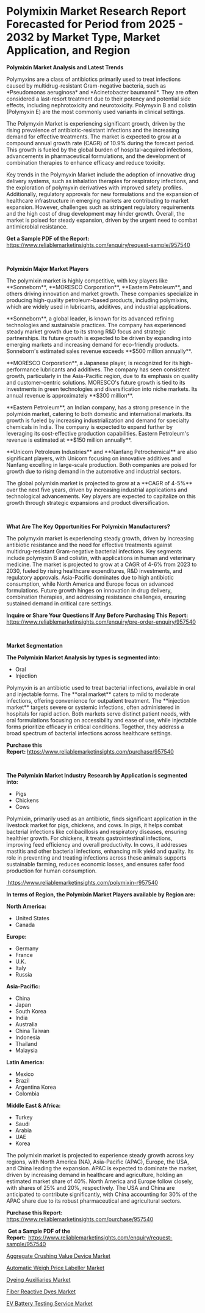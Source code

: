 <p><h1>Polymixin Market Research Report Forecasted for Period from 2025 -  2032 by Market Type, Market Application, and Region</h1></p><p><strong>Polymixin Market Analysis and Latest Trends</strong></p>
<p><p>Polymyxins are a class of antibiotics primarily used to treat infections caused by multidrug-resistant Gram-negative bacteria, such as *Pseudomonas aeruginosa* and *Acinetobacter baumannii*. They are often considered a last-resort treatment due to their potency and potential side effects, including nephrotoxicity and neurotoxicity. Polymyxin B and colistin (Polymyxin E) are the most commonly used variants in clinical settings.</p><p>The Polymyxin Market is experiencing significant growth, driven by the rising prevalence of antibiotic-resistant infections and the increasing demand for effective treatments. The market is expected to grow at a compound annual growth rate (CAGR) of 10.9% during the forecast period. This growth is fueled by the global burden of hospital-acquired infections, advancements in pharmaceutical formulations, and the development of combination therapies to enhance efficacy and reduce toxicity.</p><p>Key trends in the Polymyxin Market include the adoption of innovative drug delivery systems, such as inhalation therapies for respiratory infections, and the exploration of polymyxin derivatives with improved safety profiles. Additionally, regulatory approvals for new formulations and the expansion of healthcare infrastructure in emerging markets are contributing to market expansion. However, challenges such as stringent regulatory requirements and the high cost of drug development may hinder growth. Overall, the market is poised for steady expansion, driven by the urgent need to combat antimicrobial resistance.</p></p>
<p><strong>Get a Sample PDF of the Report:&nbsp;</strong> <a href="https://www.reliablemarketinsights.com/enquiry/request-sample/957540?utm_campaign=2012&utm_medium=2&utm_source=Github&utm_content=ia&utm_term=26012025&utm_id=polymixin">https://www.reliablemarketinsights.com/enquiry/request-sample/957540</a></p>
<p>&nbsp;</p>
<p><strong>Polymixin Major Market Players</strong></p>
<p><p>The polymixin market is highly competitive, with key players like **Sonneborn**, **MORESCO Corporation**, **Eastern Petroleum**, and others driving innovation and market growth. These companies specialize in producing high-quality petroleum-based products, including polymixins, which are widely used in lubricants, additives, and industrial applications.</p><p>**Sonneborn**, a global leader, is known for its advanced refining technologies and sustainable practices. The company has experienced steady market growth due to its strong R&D focus and strategic partnerships. Its future growth is expected to be driven by expanding into emerging markets and increasing demand for eco-friendly products. Sonneborn's estimated sales revenue exceeds **$500 million annually**.</p><p>**MORESCO Corporation**, a Japanese player, is recognized for its high-performance lubricants and additives. The company has seen consistent growth, particularly in the Asia-Pacific region, due to its emphasis on quality and customer-centric solutions. MORESCO's future growth is tied to its investments in green technologies and diversification into niche markets. Its annual revenue is approximately **$300 million**.</p><p>**Eastern Petroleum**, an Indian company, has a strong presence in the polymixin market, catering to both domestic and international markets. Its growth is fueled by increasing industrialization and demand for specialty chemicals in India. The company is expected to expand further by leveraging its cost-effective production capabilities. Eastern Petroleum's revenue is estimated at **$150 million annually**.</p><p>**Unicorn Petroleum Industries** and **Nanfang Petrochemical** are also significant players, with Unicorn focusing on innovative additives and Nanfang excelling in large-scale production. Both companies are poised for growth due to rising demand in the automotive and industrial sectors.</p><p>The global polymixin market is projected to grow at a **CAGR of 4-5%** over the next five years, driven by increasing industrial applications and technological advancements. Key players are expected to capitalize on this growth through strategic expansions and product diversification.</p></p>
<p>&nbsp;</p>
<p><strong>What Are The Key Opportunities For Polymixin Manufacturers?</strong></p>
<p><p>The polymyxin market is experiencing steady growth, driven by increasing antibiotic resistance and the need for effective treatments against multidrug-resistant Gram-negative bacterial infections. Key segments include polymyxin B and colistin, with applications in human and veterinary medicine. The market is projected to grow at a CAGR of 4-6% from 2023 to 2030, fueled by rising healthcare expenditures, R&D investments, and regulatory approvals. Asia-Pacific dominates due to high antibiotic consumption, while North America and Europe focus on advanced formulations. Future growth hinges on innovation in drug delivery, combination therapies, and addressing resistance challenges, ensuring sustained demand in critical care settings.</p></p>
<p><strong>Inquire or Share Your Questions If Any Before Purchasing This Report:</strong> <a href="https://www.reliablemarketinsights.com/enquiry/pre-order-enquiry/957540?utm_campaign=2012&utm_medium=2&utm_source=Github&utm_content=ia&utm_term=26012025&utm_id=polymixin">https://www.reliablemarketinsights.com/enquiry/pre-order-enquiry/957540</a></p>
<p>&nbsp;</p>
<p><strong>Market Segmentation</strong></p>
<p><strong>The Polymixin Market Analysis by types is segmented into:</strong></p>
<p><ul><li>Oral</li><li>Injection</li></ul></p>
<p><p>Polymyxin is an antibiotic used to treat bacterial infections, available in oral and injectable forms. The **oral market** caters to mild to moderate infections, offering convenience for outpatient treatment. The **injection market** targets severe or systemic infections, often administered in hospitals for rapid action. Both markets serve distinct patient needs, with oral formulations focusing on accessibility and ease of use, while injectable forms prioritize efficacy in critical conditions. Together, they address a broad spectrum of bacterial infections across healthcare settings.</p></p>
<p><strong>Purchase this Report:&nbsp;</strong><a href="https://www.reliablemarketinsights.com/purchase/957540?utm_campaign=2012&utm_medium=2&utm_source=Github&utm_content=ia&utm_term=26012025&utm_id=polymixin">https://www.reliablemarketinsights.com/purchase/957540</a></p>
<p>&nbsp;</p>
<p><strong>The Polymixin Market Industry Research by Application is segmented into:</strong></p>
<p><ul><li>Pigs</li><li>Chickens</li><li>Cows</li></ul></p>
<p><p>Polymixin, primarily used as an antibiotic, finds significant application in the livestock market for pigs, chickens, and cows. In pigs, it helps combat bacterial infections like colibacillosis and respiratory diseases, ensuring healthier growth. For chickens, it treats gastrointestinal infections, improving feed efficiency and overall productivity. In cows, it addresses mastitis and other bacterial infections, enhancing milk yield and quality. Its role in preventing and treating infections across these animals supports sustainable farming, reduces economic losses, and ensures safer food production for human consumption.</p></p>
<p><a href="https://www.reliablemarketinsights.com/polymixin-r957540?utm_campaign=2012&utm_medium=2&utm_source=Github&utm_content=ia&utm_term=26012025&utm_id=polymixin">&nbsp;https://www.reliablemarketinsights.com/polymixin-r957540</a></p>
<p><strong>In terms of Region, the Polymixin Market Players available by Region are:</strong></p>
<p>
    <p> <strong> North America: </strong>
        <ul>
            <li>United States</li>
            <li>Canada</li>
        </ul>
        </p> 
    <p> <strong> Europe: </strong>
        <ul>
            <li>Germany</li>
            <li>France</li>
            <li>U.K.</li>
            <li>Italy</li>
            <li>Russia</li>
        </ul>
        </p> 
    <p> <strong> Asia-Pacific: </strong>
        <ul>
            <li>China</li>
            <li>Japan</li>
            <li>South Korea</li>
            <li>India</li>
            <li>Australia</li>
            <li>China Taiwan</li>
            <li>Indonesia</li>
            <li>Thailand</li>
            <li>Malaysia</li>
        </ul>
        </p> 
    <p> <strong> Latin America: </strong>
        <ul>
            <li>Mexico</li>
            <li>Brazil</li>
            <li>Argentina Korea</li>
            <li>Colombia</li>
        </ul>
        </p> 
    <p> <strong> Middle East & Africa: </strong>
        <ul>
            <li>Turkey</li>
            <li>Saudi</li>
            <li>Arabia</li>
            <li>UAE</li>
            <li>Korea</li>
        </ul>
    </p>
    </p>
<p><p>The polymixin market is projected to experience steady growth across key regions, with North America (NA), Asia-Pacific (APAC), Europe, the USA, and China leading the expansion. APAC is expected to dominate the market, driven by increasing demand in healthcare and agriculture, holding an estimated market share of 40%. North America and Europe follow closely, with shares of 25% and 20%, respectively. The USA and China are anticipated to contribute significantly, with China accounting for 30% of the APAC share due to its robust pharmaceutical and agricultural sectors.</p></p>
<p><strong>Purchase this Report: </strong><a href="https://www.reliablemarketinsights.com/purchase/957540?utm_campaign=2012&utm_medium=2&utm_source=Github&utm_content=ia&utm_term=26012025&utm_id=polymixin">https://www.reliablemarketinsights.com/purchase/957540</a></p>
<p>&nbsp;<strong>Get a Sample PDF of the Report:&nbsp;&nbsp;</strong><a href="https://www.reliablemarketinsights.com/enquiry/request-sample/957540?utm_campaign=2012&utm_medium=2&utm_source=Github&utm_content=ia&utm_term=26012025&utm_id=polymixin">https://www.reliablemarketinsights.com/enquiry/request-sample/957540</a></p>
<p><strong></strong></p>
<p><p><a href="https://www.linkedin.com/pulse/aggregate-crushing-value-device-market-global-insights-gplic?utm_campaign=2012&utm_medium=2&utm_source=Github&utm_content=ia&utm_term=26012025&utm_id=polymixin">Aggregate Crushing Value Device Market</a></p><p><a href="https://www.linkedin.com/pulse/automatic-weigh-price-labeller-market-emerging-trends-future-px9pe?utm_campaign=2012&utm_medium=2&utm_source=Github&utm_content=ia&utm_term=26012025&utm_id=polymixin">Automatic Weigh Price Labeller Market</a></p><p><a href="https://github.com/rabiumofer/Market-Research-Report-List-1/blob/main/dyeing-auxiliaries-market.md?utm_campaign=2012&utm_medium=2&utm_source=Github&utm_content=ia&utm_term=26012025&utm_id=polymixin">Dyeing Auxiliaries Market</a></p><p><a href="https://github.com/abuugjetaj/Market-Research-Report-List-1/blob/main/fiber-reactive-dyes-market.md?utm_campaign=2012&utm_medium=2&utm_source=Github&utm_content=ia&utm_term=26012025&utm_id=polymixin">Fiber Reactive Dyes Market</a></p><p><a href="https://www.linkedin.com/pulse/investment-potential-ev-battery-testing-service-market-scope-sdfae?utm_campaign=2012&utm_medium=2&utm_source=Github&utm_content=ia&utm_term=26012025&utm_id=polymixin">EV Battery Testing Service Market</a></p></p>